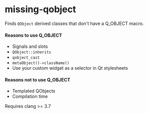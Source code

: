 # missing-qobject

Finds `QObject` derived classes that don't have a Q_OBJECT macro.

#### Reasons to use Q_OBJECT
- Signals and slots
- `QObject::inherits`
- `qobject_cast`
- `metaObject()->className()`
- Use your custom widget as a selector in Qt stylesheets

#### Reasons not to use Q_OBJECT
- Templated QObjects
- Compilation time

Requires clang >= 3.7
